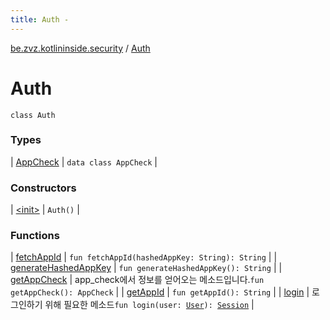 ```yaml
---
title: Auth - 
---
```


[be.zvz.kotlininside.security](../index.html) / [Auth](./index.html)

# Auth

`class Auth`

### Types

| [AppCheck](-app-check/index.html) | `data class AppCheck` |

### Constructors

| [&lt;init&gt;](-init-.html) | `Auth()` |

### Functions

| [fetchAppId](fetch-app-id.html) | `fun fetchAppId(hashedAppKey: String): String` |
| [generateHashedAppKey](generate-hashed-app-key.html) | `fun generateHashedAppKey(): String` |
| [getAppCheck](get-app-check.html) | app_check에서 정보를 얻어오는 메소드입니다.`fun getAppCheck(): AppCheck` |
| [getAppId](get-app-id.html) | `fun getAppId(): String` |
| [login](login.html) | 로그인하기 위해 필요한 메소드`fun login(user: `[`User`](../../be.zvz.kotlininside.session.user/-user/index.html)`): `[`Session`](../../be.zvz.kotlininside.session/-session/index.html) |

